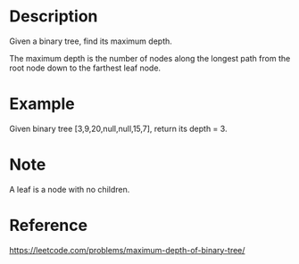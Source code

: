 # Description
Given a binary tree, find its maximum depth.

The maximum depth is the number of nodes along the longest path from the root node down to the farthest leaf node.

# Example
Given binary tree [3,9,20,null,null,15,7], return its depth = 3.

# Note
A leaf is a node with no children.

# Reference
https://leetcode.com/problems/maximum-depth-of-binary-tree/